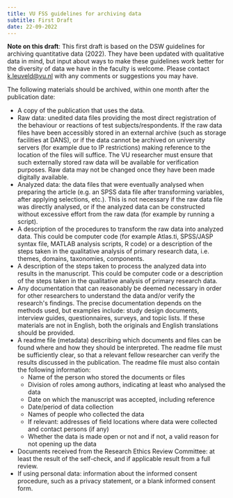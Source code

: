 ```yaml
---
title: VU FSS guidelines for archiving data
subtitle: First Draft
date: 22-09-2022
---
```


**Note on this draft**: This first draft is based on the DSW guidelines for archiving quantitative data (2022). They have been updated with qualitative data in mind, but input about ways to make these guidelines work better for the diversity of data we have in the faculty is welcome. Please contact k.leuveld@vu.nl with any comments or suggestions you may have.

The following materials should be archived, within one month after the publication date:

- A copy of the publication that uses the data.
- Raw data: unedited data files providing the most direct registration of the behaviour or reactions of test subjects/respondents. If the raw data files have been accessibly stored in an external archive (such as storage facilities at DANS), or if the data cannot be archived on university servers (for example due to IP restrictions) making reference to the location of the files will suffice. The VU researcher must ensure that such externally stored raw data will be available for verification purposes. Raw data may not be changed once they have been made digitally available.
- Analyzed data: the data files that were eventually analysed when preparing the article (e.g. an SPSS data file after transforming variables, after applying selections, etc.). This is not necessary if the raw data file was directly analysed, or if the analyzed data can be constructed without excessive effort from the raw data  (for example by running a script). 
- A description of the procedures to transform the raw data into analyzed data. This could be computer code (for example Atlas.ti, SPSS/JASP syntax file, MATLAB analysis scripts, R code) or a description of the steps taken in the qualitative analysis of primary research data, i.e. themes, domains, taxonomies, components.
- A description of the steps taken to process the analyzed data into results in the manuscript. This could be computer code or a description of the steps taken in the qualitative analysis of primary research data.
- Any documentation that can reasonably be deemed necessary in order for other researchers to understand the data and/or verify the research's findings. The precise documentation depends on the methods used, but examples include: study design documents, interview guides, questionnaires, surveys, and topic lists. If these materials are not in English, both the originals and English translations should be provided.
- A readme file (metadata) describing which documents and files can be found where and how they should be interpreted. The readme file must be sufficiently clear, so that a relevant fellow researcher can verify the results discussed in the publication. The readme file must also contain the following information:  
	- Name of the person who stored the documents or files 
	- Division of roles among authors, indicating at least who analysed the data 
	- Date on which the manuscript was accepted, including reference 
	- Date/period of data collection 
	- Names of people who collected the data 
	- If relevant: addresses of field locations where data were collected and contact persons (if any) 
	- Whether the data is made open or not and if not, a valid reason for not opening up the data
- Documents received from the Research Ethics Review Committee: at least the result of the self-check, and if applicable result from a full review.
- If using personal data: information about the informed consent procedure, such as a privacy statement, or a blank informed consent form.
